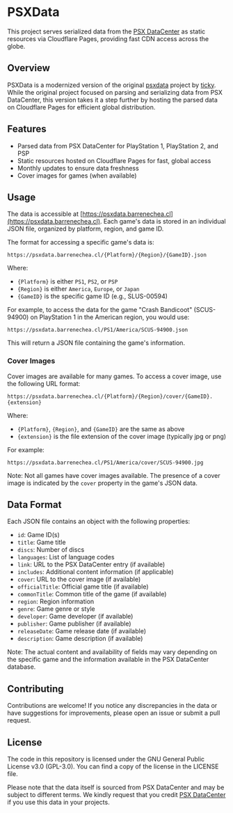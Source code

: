 # PSXData

This project serves serialized data from the [PSX DataCenter](https://psxdatacenter.com) as static resources via Cloudflare Pages, providing fast CDN access across the globe.

## Overview

PSXData is a modernized version of the original [psxdata](https://github.com/ticky/psxdata) project by [ticky](https://github.com/ticky). While the original project focused on parsing and serializing data from PSX DataCenter, this version takes it a step further by hosting the parsed data on Cloudflare Pages for efficient global distribution.

## Features

- Parsed data from PSX DataCenter for PlayStation 1, PlayStation 2, and PSP
- Static resources hosted on Cloudflare Pages for fast, global access
- Monthly updates to ensure data freshness
- Cover images for games (when available)

## Usage

The data is accessible at [https://psxdata.barrenechea.cl](https://psxdata.barrenechea.cl). Each game's data is stored in an individual JSON file, organized by platform, region, and game ID.

The format for accessing a specific game's data is:

```
https://psxdata.barrenechea.cl/{Platform}/{Region}/{GameID}.json
```

Where:

- `{Platform}` is either `PS1`, `PS2`, or `PSP`
- `{Region}` is either `America`, `Europe`, or `Japan`
- `{GameID}` is the specific game ID (e.g., SLUS-00594)

For example, to access the data for the game "Crash Bandicoot" (SCUS-94900) on PlayStation 1 in the American region, you would use:

```
https://psxdata.barrenechea.cl/PS1/America/SCUS-94900.json
```

This will return a JSON file containing the game's information.

### Cover Images

Cover images are available for many games. To access a cover image, use the following URL format:

```
https://psxdata.barrenechea.cl/{Platform}/{Region}/cover/{GameID}.{extension}
```

Where:

- `{Platform}`, `{Region}`, and `{GameID}` are the same as above
- `{extension}` is the file extension of the cover image (typically jpg or png)

For example:

```
https://psxdata.barrenechea.cl/PS1/America/cover/SCUS-94900.jpg
```

Note: Not all games have cover images available. The presence of a cover image is indicated by the `cover` property in the game's JSON data.

## Data Format

Each JSON file contains an object with the following properties:

- `id`: Game ID(s)
- `title`: Game title
- `discs`: Number of discs
- `languages`: List of language codes
- `link`: URL to the PSX DataCenter entry (if available)
- `includes`: Additional content information (if applicable)
- `cover`: URL to the cover image (if available)
- `officialTitle`: Official game title (if available)
- `commonTitle`: Common title of the game (if available)
- `region`: Region information
- `genre`: Game genre or style
- `developer`: Game developer (if available)
- `publisher`: Game publisher (if available)
- `releaseDate`: Game release date (if available)
- `description`: Game description (if available)

Note: The actual content and availability of fields may vary depending on the specific game and the information available in the PSX DataCenter database.

## Contributing

Contributions are welcome! If you notice any discrepancies in the data or have suggestions for improvements, please open an issue or submit a pull request.

## License

The code in this repository is licensed under the GNU General Public License v3.0 (GPL-3.0). You can find a copy of the license in the LICENSE file.

Please note that the data itself is sourced from PSX DataCenter and may be subject to different terms. We kindly request that you credit [PSX DataCenter](https://psxdatacenter.com) if you use this data in your projects.
